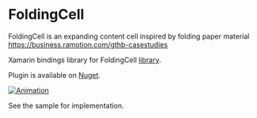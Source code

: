 # FoldingCell
FoldingCell is an expanding content cell inspired by folding paper material https://business.ramotion.com/gthb-casestudies

Xamarin bindings library for FoldingCell [library](https://github.com/Ramotion/folding-cell-android).

Plugin is available on [Nuget](https://www.nuget.org/packages/Xam.Plugins.Android.FoldingCell/).

[![Animation](folding_cell_preview.gif)](https://dribbble.com/shots/2121350-Delivery-Card)

See the sample for implementation.
